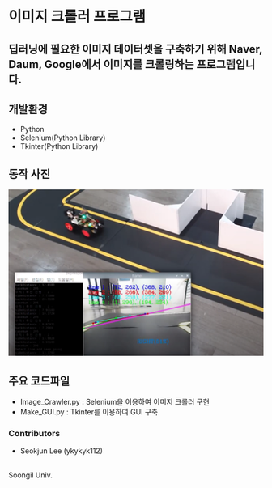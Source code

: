 # 이미지 크롤러 프로그램
## 딥러닝에 필요한 이미지 데이터셋을 구축하기 위해 Naver, Daum, Google에서 이미지를 크롤링하는 프로그램입니다.

## 개발환경
- Python
- Selenium(Python Library)
- Tkinter(Python Library)

## 동작 사진
![동작 사진](https://github.com/fabiano77/visionCar/blob/master/%EB%8F%99%EC%9E%91%EC%82%AC%EC%A7%84.png?raw=true)

## 주요 코드파일
- Image_Crawler.py : Selenium을 이용하여 이미지 크롤러 구현
- Make_GUI.py : Tkinter를 이용하여 GUI 구축


### Contributors
- Seokjun Lee (ykykyk112)<br/>
<br/>
Soongil Univ.
